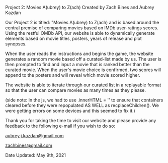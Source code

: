 Project 2: Movies A(ubrey) to Z(ach) Created by Zach Bines and Aubrey Kazdan

Our Project 2 is titled: "Movies A(ubrey) to Z(ach) and is based around the central premise of comparing movies based on IMDb user-ratings scores.
Using the restful OMDb API, our website is able to dynamically generate elements based on movie titles, posters, years of release and plot synopses.

When the user reads the instructions and begins the game, the website generates a random movie based off a curated-list made by us.
The user is then prompted to find and input a movie that is ranked better than the curated movie.
When the user's movie choice is confirmed, two scores will append to the posters and will reveal which movie scored higher.

The website is able to iterate through our curated list in a replayable format so that the user can compare movies as many times as they please.

(side note: In the js, we had to use .innerHTML = '' to ensure that containers cleared before they were repopulated AS WELL as recplaceChildren(). We were getting errors on some devices and this seemed to fix it.)

Thank you for taking the time to visit our website and please provide any feedback to the following e-mail if you wish to do so: 

aubrey.j.kazdan@gmail.com

zachbines@gmail.com

Date Updated: May 9th, 2021
